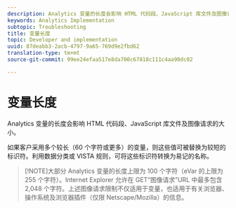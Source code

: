 ```yaml
---
description: Analytics 变量的长度会影响 HTML 代码段、JavaScript 库文件及图像请求的大小。
keywords: Analytics Implementation
subtopic: Troubleshooting
title: 变量长度
topic: Developer and implementation
uuid: 87deabb3-2acb-4797-9a65-769d9e2fbd62
translation-type: tm+mt
source-git-commit: 99ee24efaa517e8da700c67818c111c4aa90dc02

---
```



# 变量长度

Analytics 变量的长度会影响 HTML 代码段、JavaScript 库文件及图像请求的大小。

如果客户采用多个较长（60 个字符或更多）的变量，则这些值可被替换为较短的标识符。利用数据分类或 VISTA 规则，可将这些标识符转换为易记的名称。

> [!NOTE]大部分 Analytics 变量的长度上限为 100 个字符（eVar 的上限为 255 个字符）。Internet Explorer 允许在 GET“图像请求”URL 中最多包含 2,048 个字符。上述图像请求限制不仅适用于变量，也适用于有关浏览器、操作系统及浏览器插件（仅限 Netscape/Mozilla）的信息。

